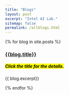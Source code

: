 ```yaml
---
title: "Blogs"
layout: post
excerpt: "Intel AI Lab."
sitemap: false
permalink: /allblogs.html
---
```



{% for blog in site.posts %}
<div> 
<h3> <a href="{{ site.url }}{{ site.baseurl }}/{{blog.permalink}}"> {{blog.title}}  </a> </h3>
<!-- <h4>{{blog.author}} </h4> -->
<h5><mark>Click the title for the details.</mark></h5>
{{ blog.excerpt}} 

</div>

{% endfor %}
